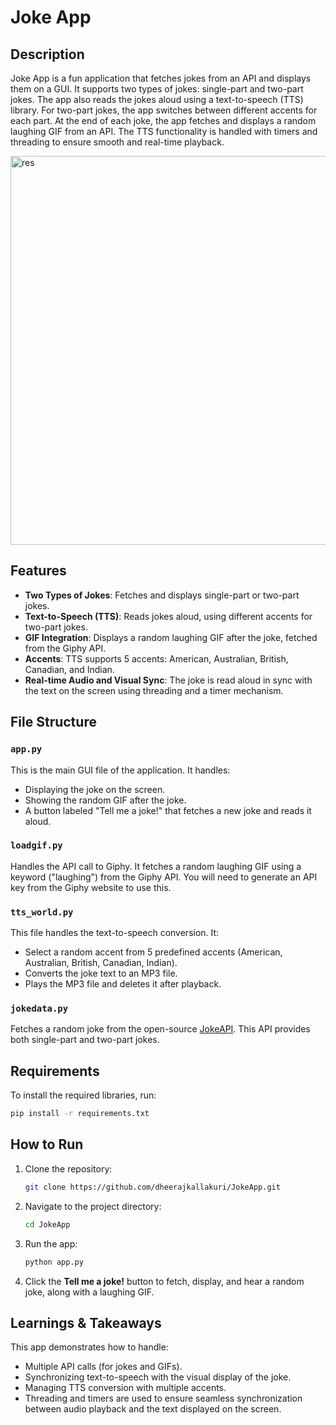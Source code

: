 # Joke App

## Description

Joke App is a fun application that fetches jokes from an API and displays them on a GUI. It supports two types of jokes: single-part and two-part jokes. The app also reads the jokes aloud using a text-to-speech (TTS) library. For two-part jokes, the app switches between different accents for each part. At the end of each joke, the app fetches and displays a random laughing GIF from an API. The TTS functionality is handled with timers and threading to ensure smooth and real-time playback.

<img width="622" alt="res" src="https://github.com/user-attachments/assets/67ed5cb7-0343-4397-8a69-cf9b9bcc7972">


## Features

- **Two Types of Jokes**: Fetches and displays single-part or two-part jokes.
- **Text-to-Speech (TTS)**: Reads jokes aloud, using different accents for two-part jokes.
- **GIF Integration**: Displays a random laughing GIF after the joke, fetched from the Giphy API.
- **Accents**: TTS supports 5 accents: American, Australian, British, Canadian, and Indian.
- **Real-time Audio and Visual Sync**: The joke is read aloud in sync with the text on the screen using threading and a timer mechanism.

## File Structure

### `app.py`
This is the main GUI file of the application. It handles:
- Displaying the joke on the screen.
- Showing the random GIF after the joke.
- A button labeled "Tell me a joke!" that fetches a new joke and reads it aloud.

### `loadgif.py`
Handles the API call to Giphy. It fetches a random laughing GIF using a keyword ("laughing") from the Giphy API. You will need to generate an API key from the Giphy website to use this.

### `tts_world.py`
This file handles the text-to-speech conversion. It:
- Select a random accent from 5 predefined accents (American, Australian, British, Canadian, Indian).
- Converts the joke text to an MP3 file.
- Plays the MP3 file and deletes it after playback.

### `jokedata.py`
Fetches a random joke from the open-source [JokeAPI](https://v2.jokeapi.dev/joke/Any). This API provides both single-part and two-part jokes.

## Requirements

To install the required libraries, run:

```bash
pip install -r requirements.txt
```

## How to Run

1. Clone the repository:
   ```bash
   git clone https://github.com/dheerajkallakuri/JokeApp.git
   ```
2. Navigate to the project directory:
   ```bash
   cd JokeApp
   ```
3. Run the app:
   ```bash
   python app.py
   ```

4. Click the **Tell me a joke!** button to fetch, display, and hear a random joke, along with a laughing GIF.

## Learnings & Takeaways

This app demonstrates how to handle:
- Multiple API calls (for jokes and GIFs).
- Synchronizing text-to-speech with the visual display of the joke.
- Managing TTS conversion with multiple accents.
- Threading and timers are used to ensure seamless synchronization between audio playback and the text displayed on the screen.
